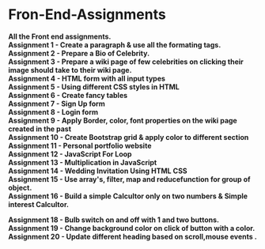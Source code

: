 # Fron-End-Assignments 
<b>All the Front end assignments.</b> <br>
<b>Assignment 1 - Create a paragraph & use all the formating tags. </b><br>
<b>Assignment 2 - Prepare a Bio of Celebrity.</b><br>
<b>Assignment 3 - Prepare a wiki page of few celebrities on clicking their image should take to their wiki page.</b><br>
<b>Assignment 4 - HTML form with all input types </b> <br>
<b>Assignment 5 - Using different CSS styles in HTML  </b> <br>
<b>Assignment 6 - Create fancy tables </b> <br>
<b>Assignment 7 - Sign Up form</b> <br>
<b>Assignment 8 - Login form</b> <br>
<b>Assignment 9 - Apply Border, color, font properties on the wiki page created in the past</b> <br>
<b>Assignment 10 - Create Bootstrap grid & apply color to different section </b> <br>
<b>Assignment 11 - Personal portfolio website </b> <br>
<b>Assignment 12 - JavaScript For Loop </b> <br>
<b>Assignment 13 - Multiplication in JavaScript </b> <br>
<b>Assignment 14 - Wedding Invitation Using HTML CSS </b> <br>
<b>Assignment 15 - Use array's, filter, map and reducefunction for group of object. </b> <br>
<b>Assignment 16 - Build a simple Calcultor only on two numbers & Simple interest Calcultor. </b> <br>
<!-- <b>Assignment 17 - Find the Kth largest and Kth smallest number in an array Find the occurrence of an integer in the array. </b> <br> -->
<b>Assignment 18 - Bulb switch on and off with 1 and two buttons. </b> <br>
<b>Assignment 19 - Change background color on click of button with a color. </b> <br>
<b>Assignment 20 - Update different heading based on scroll,mouse events . </b> <br>
<!-- <b>Assignment 21 - Example on Event Bubbling and capturing. </b> <br> -->
<!-- <b>Assignment 22 - Create dilferent types of functions and write definitions of different types of functions . </b> <br> -->
<!-- <b>Assignment 23 - Illustrate closures. </b> <br> -->
<!-- <b>Assignment 24 - Make api call and log or load the data on the page,if possible trnnsform the response of the API. </b> <br> -->
<!-- <b>Assignment 25 - Build a drum kit using html, css and javascrpt. </b> <br> -->
<!-- <b>Assignment 26 - Play sounds of different birds on click on their pictures sounds will play. </b> <br> -->


